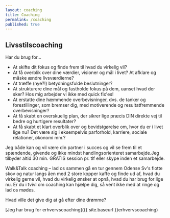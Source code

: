 ```yaml
---
layout: coaching
title: Coaching
permalink: /coaching
published: true
---
```


## Livsstilscoaching

Har du brug for...

- At skifte dit fokus og finde frem til hvad du virkelig vil? 
- At få overblik over dine værdier, visioner og mål i livet? At afklare og måske ændre livsværdierne?
- At træffe (nye?!) betydningsfulde beslutninger?
- At strukturere dine mål og fastholde fokus på dem, uanset hvad der sker? Hos mig arbejder vi ikke med quick fix'es!
- At erstatte dine hæmmende overbevisninger, dvs. de tanker og forestillinger, som bremser dig, med motiverende og resultatfremmende overbevisninger?
- At få skabt en overskuelig plan, der sikrer lige præcis DIN direkte vej til bedre og hurtigere resultater?
- At få skabt et klart overblik over og bevidstgørelse om, hvor du er i livet lige nu? Det være sig i eksempelvis parforhold, karriere, sociale relationer, økonomi mm.?

Jeg både kan og vil være din partner i succes og vil se frem til et spændende, givende og ikke mindst handlingsorienteret samarbejde.Jeg tilbyder altid 30 min. GRATIS session pr. tlf eller skype inden et samarbejde.

Walk&Talk coaching – lad os sammen gå en tur gennem Odense Sv's flotte skov og natur langs åen med 2 store kopper kaffe og finde ud af, hvad du virkelig gerne vil, hvad du virkelig ønsker at opnå, hvad du har brug for lige nu. Er du i tvivl om coaching kan hjælpe dig, så vent ikke med at ringe og lad os mødes.

Hvad ville det give dig at gå efter dine drømme?

[Jeg har brug for erhvervscoaching]({{ site.baseurl }}erhvervscoaching)

